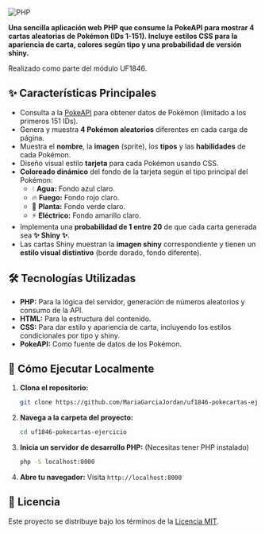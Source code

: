 ![PHP](https://img.shields.io/badge/PHP-777BB4?style=for-the-badge&logo=php&logoColor=white)

**Una sencilla aplicación web PHP que consume la PokeAPI para mostrar 4 cartas aleatorias de Pokémon (IDs 1-151). Incluye estilos CSS para la apariencia de carta, colores según tipo y una probabilidad de versión shiny.**

Realizado como parte del módulo UF1846.

## ✨ Características Principales

*   Consulta a la [PokeAPI](https://pokeapi.co/api/v2/pokemon/) para obtener datos de Pokémon (limitado a los primeros 151 IDs).
*   Genera y muestra **4 Pokémon aleatorios** diferentes en cada carga de página.
*   Muestra el **nombre**, la **imagen** (sprite), los **tipos** y las **habilidades** de cada Pokémon.
*   Diseño visual estilo **tarjeta** para cada Pokémon usando CSS.
*   **Coloreado dinámico** del fondo de la tarjeta según el tipo principal del Pokémon:
    *   💧 **Agua:** Fondo azul claro.
    *   🔥 **Fuego:** Fondo rojo claro.
    *   🌿 **Planta:** Fondo verde claro.
    *   ⚡ **Eléctrico:** Fondo amarillo claro.
*   Implementa una **probabilidad de 1 entre 20** de que cada carta generada sea **✨ Shiny ✨**.
*   Las cartas Shiny muestran la **imagen shiny** correspondiente y tienen un **estilo visual distintivo** (borde dorado, fondo diferente).

## 🛠️ Tecnologías Utilizadas

*   **PHP:** Para la lógica del servidor, generación de números aleatorios y consumo de la API.
*   **HTML:** Para la estructura del contenido.
*   **CSS:** Para dar estilo y apariencia de carta, incluyendo los estilos condicionales por tipo y shiny.
*   **PokeAPI:** Como fuente de datos de los Pokémon.

## 🚀 Cómo Ejecutar Localmente

1.  **Clona el repositorio:**
    ```bash
    git clone https://github.com/MariaGarciaJordan/uf1846-pokecartas-ejercicio.git
    ```
2.  **Navega a la carpeta del proyecto:**
    ```bash
    cd uf1846-pokecartas-ejercicio
    ```
3.  **Inicia un servidor de desarrollo PHP:**
    (Necesitas tener PHP instalado)
    ```bash
    php -S localhost:8000
    ```
4.  **Abre tu navegador:**
    Visita `http://localhost:8000`

## 📜 Licencia

Este proyecto se distribuye bajo los términos de la [Licencia MIT](https://opensource.org/licenses/MIT).
